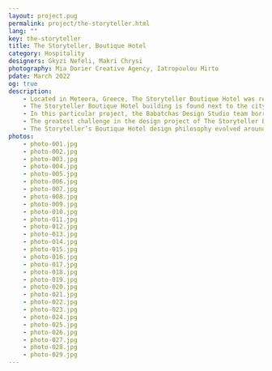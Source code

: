 ```yaml
---
layout: project.pug
permalink: project/the-storyteller.html
lang: ""
key: the-storyteller
title: The Storyteller, Boutique Hotel
category: Hospitality
designers: Gkyzi Nefeli, Makri Chrysi
photography: Mia Dorier Creative Agency, Iatropoulou Mirto
pdate: March 2022
og: true
description:
    - Located in Meteora, Greece, The Storyteller Boutique Hotel was recently designed by the Babatchas Design Studio team. An inspirational project that pairs picturesque elements of the unique landscape with the spirituality of monastic life. 
    - The Storyteller Boutique Hotel building is found next to the city hall and the city's municipal library. Five different earth-toned rooms, inspired by the incomparably beautiful landscape of Meteora, were carved by the design team into a new – built structure. The hotel is characterized by a warm, homely feeling brought out in the main common space that  resembles a residential living room. Ideal for hosting moments of relaxation throughout the day, the familiar, family atmosphere is completed with an open kitchen view, where a rich breakfast is prepared daily in front of the guests' eyes. 
    - In this particular project, the Babatchas Design Studio team borrowed elements from monastic everyday life, such as the materials and color tones used in the acclaimed monasteries of Meteora. "Our goal was to connect the interior design with the local landscape. We decided to research the essence of the regional monastic aesthetics and found it in the morphological balance between Byzantine wealth and ascetic austerity," says the design team. Linens, stonewashed cottons and carpeted cushions dress the rooms while brushed oak surfaces and Perla and Boticcino marbles dominate the different spaces. 
    - The greatest challenge in the design project of The Storyteller Boutique Hotel was renegotiating the building’s image as well as transforming the primal spaces. The Babatchas Design Studio received a ready-made building with serious deficiencies, where rooms and spaces were already arranged. The internal and external railings were designed from the beginning, as were all frames, in order to create a simple and imposing appearance for the building. In addition, detailed interventions resulted in a complete transformation of both the rooms’ and the common areas’ layout and interior aesthetics. 
    - The Storyteller’s Boutique Hotel design philosophy evolved around creating a peaceful haven for those who wish to enjoy the beauties of Meteora as part of a quality experience. The local territory’s characteristics and their special details formed the central core of the Boutique Hotel project. The design team collaborated with the clients and a local ceramist, on the construction of hand-made washbasins for all rooms as well as the creation of custom made breakfast utensils. The corridors are decorated with paintings featuring traditional costumes by the photographer Mr. G. Tatakis. Last but not least, all artwork was edited exclusively by the Babatchas Design Studio who created pieces of clay, embossed crackle glazes and mixed media paintings. 
photos:
    - photo-001.jpg
    - photo-002.jpg
    - photo-003.jpg
    - photo-004.jpg
    - photo-005.jpg
    - photo-006.jpg
    - photo-007.jpg
    - photo-008.jpg
    - photo-009.jpg
    - photo-010.jpg
    - photo-011.jpg
    - photo-012.jpg
    - photo-013.jpg
    - photo-014.jpg
    - photo-015.jpg
    - photo-016.jpg
    - photo-017.jpg
    - photo-018.jpg
    - photo-019.jpg
    - photo-020.jpg
    - photo-021.jpg
    - photo-022.jpg
    - photo-023.jpg
    - photo-024.jpg
    - photo-025.jpg
    - photo-026.jpg
    - photo-027.jpg
    - photo-028.jpg
    - photo-029.jpg
---
```

